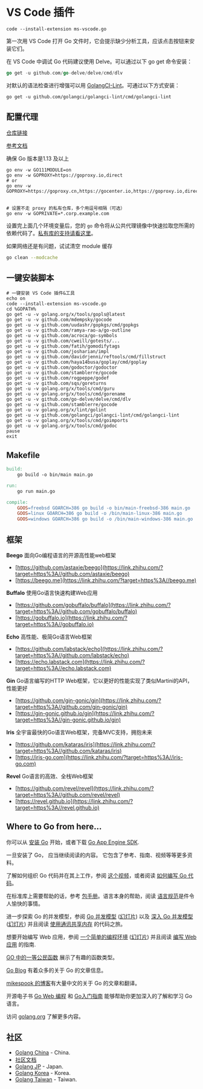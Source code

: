 # VS Code 插件

```shell
code --install-extension ms-vscode.go
```

第一次用 VS Code 打开 Go 文件时，它会提示缺少分析工具，应该点击按钮来安装它们。



在 VS Code 中调试 Go 代码建议使用 Delve。可以通过以下 go get 命令安装：

```go
go get -u github.com/go-delve/delve/cmd/dlv
```



对默认的语法检查进行增强可以用 [GolangCI-Lint](https://github.com/golangci/golangci-lint)。可通过以下方式安装：

```shell
go get -u github.com/golangci/golangci-lint/cmd/golangci-lint
```

## 配置代理

[仓库链接](https://github.com/goproxyio/goproxy)

[参考文档](https://goproxy.io/zh/)

确保 Go 版本是1.13 及以上

```shell
go env -w GO111MODULE=on
go env -w GOPROXY=https://goproxy.io,direct
# or
go env -w GOPROXY=https://goproxy.cn,https://gocenter.io,https://goproxy.io,direct


# 设置不走 proxy 的私有仓库，多个用逗号相隔（可选）
go env -w GOPRIVATE=*.corp.example.com
```

设置完上面几个环境变量后，您的 `go` 命令将从公共代理镜像中快速拉取您所需的依赖代码了。[私有库的支持请看这里](https://goproxy.io/zh/docs/goproxyio-private.html)。

如果网络还是有问题，试试清空 module 缓存

```bash
go clean --modcache
```

## 一键安装脚本

```shell
# 一键安装 VS Code 插件&工具
echo on
code --install-extension ms-vscode.go
cd %GOPATH%
go get -u -v golang.org/x/tools/gopls@latest
go get -u -v github.com/mdempsky/gocode
go get -u -v github.com/uudashr/gopkgs/cmd/gopkgs
go get -u -v github.com/ramya-rao-a/go-outline
go get -u -v github.com/acroca/go-symbols
go get -u -v github.com/cweill/gotests/...
go get -u -v github.com/fatih/gomodifytags
go get -u -v github.com/josharian/impl
go get -u -v github.com/davidrjenni/reftools/cmd/fillstruct
go get -u -v github.com/haya14busa/goplay/cmd/goplay
go get -u -v github.com/godoctor/godoctor
go get -u -v github.com/stamblerre/gocode
go get -u -v github.com/rogpeppe/godef
go get -u -v github.com/sqs/goreturns
go get -u -v golang.org/x/tools/cmd/guru
go get -u -v golang.org/x/tools/cmd/gorename
go get -u -v github.com/go-delve/delve/cmd/dlv
go get -u -v github.com/stamblerre/gocode
go get -u -v golang.org/x/lint/golint
go get -u -v github.com/golangci/golangci-lint/cmd/golangci-lint
go get -u -v golang.org/x/tools/cmd/goimports
go get -u -v golang.org/x/tools/cmd/godoc
pause
exit
```

## Makefile

```makefile
build:
    go build -o bin/main main.go

run:
    go run main.go

compile:
    GOOS=freebsd GOARCH=386 go build -o bin/main-freebsd-386 main.go
	GOOS=linux GOARCH=386 go build -o /bin/main-linux-386 main.go
	GOOS=windows GOARCH=386 go build -o /bin/main-windows-386 main.go
```

## 框架

**Beego** 面向Go编程语言的开源高性能web框架

- [https://github.com/astaxie/beego](https://link.zhihu.com/?target=https%3A//github.com/astaxie/beego)
- [https://beego.me](https://link.zhihu.com/?target=https%3A//beego.me)

**Buffalo** 使用Go语言快速构建Web应用

- [https://github.com/gobuffalo/buffalo](https://link.zhihu.com/?target=https%3A//github.com/gobuffalo/buffalo)
- [https://gobuffalo.io](https://link.zhihu.com/?target=https%3A//gobuffalo.io)

**Echo** 高性能、极简Go语言Web框架

- [https://github.com/labstack/echo](https://link.zhihu.com/?target=https%3A//github.com/labstack/echo)
- [https://echo.labstack.com](https://link.zhihu.com/?target=https%3A//echo.labstack.com)

**Gin** Go语言编写的HTTP Web框架，它以更好的性能实现了类似Martini的API，性能更好

- [https://github.com/gin-gonic/gin](https://link.zhihu.com/?target=https%3A//github.com/gin-gonic/gin)
- [https://gin-gonic.github.io/gin](https://link.zhihu.com/?target=https%3A//gin-gonic.github.io/gin)

**Iris** 全宇宙最快的Go语言Web框架，完备MVC支持，拥抱未来

- [https://github.com/kataras/iris](https://link.zhihu.com/?target=https%3A//github.com/kataras/iris)
- [https://iris-go.com](https://link.zhihu.com/?target=https%3A//iris-go.com)

**Revel** Go语言的高效、全栈Web框架

- [https://github.com/revel/revel](https://link.zhihu.com/?target=https%3A//github.com/revel/revel)
- [https://revel.github.io](https://link.zhihu.com/?target=https%3A//revel.github.io)

## Where to Go from here...

你可以从 [安装 Go](http://golang.org/doc/install/) 开始，或者下载 [Go App Engine SDK](http://code.google.com/appengine/downloads.html#Google_App_Engine_SDK_for_Go).

一旦安装了 Go， 应当继续阅读的内容。 它包含了参考、指南、视频等等更多资料。

了解如何组织 Go 代码并在其上工作，参阅 [这个视频](http://www.youtube.com/watch?v=XCsL89YtqCs)，或者阅读 [如何编写 Go 代码](http://golang.org/doc/code.html)。

在标准库上需要帮助的话，参考 [包手册](http://golang.org/pkg/)。语言本身的帮助，阅读 [语言规范](http://golang.org/ref/spec)是件令人愉快的事情。

进一步探索 Go 的并发模型，参阅 [Go 并发模型](http://www.youtube.com/watch?v=f6kdp27TYZs) ([幻灯片](http://talks.golang.org/2012/concurrency.slide)) 以及 [深入 Go 并发模型](https://www.youtube.com/watch?v=QDDwwePbDtw) ([幻灯片](http://talks.golang.org/2013/advconc.slide)) 并且阅读 [使用通讯共享内存](http://golang.org/doc/codewalk/sharemem/) 的代码之旅。

想要开始编写 Web 应用，参阅 [一个简单的编程环境](http://vimeo.com/53221558) ([幻灯片](http://talks.golang.org/2012/simple.slide)) 并且阅读 [编写 Web 应用](http://golang.org/doc/articles/wiki/) 的指南.

[GO 中的一等公民函数](http://golang.org/doc/codewalk/functions/) 展示了有趣的函数类型。

[Go Blog](http://blog.golang.org/) 有着众多的关于 Go 的文章信息。

[mikespook 的博客](http://www.mikespook.com/tag/golang/)有大量中文的关于 Go 的文章和翻译。

开源电子书 [Go Web 编程](https://github.com/astaxie/build-web-application-with-golang) 和 [Go入门指南](https://github.com/Unknwon/the-way-to-go_ZH_CN) 能够帮助你更加深入的了解和学习 Go 语言。

访问 [golang.org](http://golang.org/) 了解更多内容。

## 社区

- [Golang China](http://groups.google.com/group/golang-china) - China.
- [社区文档](https://learnku.com/go/docs)
- [Golang JP](https://plus.google.com/communities/107075098212007233819) - Japan.
- [Golang Korea](https://www.facebook.com/groups/golangko/about/) - Korea.
- [Golang Taiwan](http://golang.tw/) - Taiwan.



